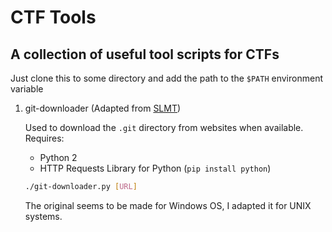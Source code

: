 # CTF Tools
## A collection of useful tool scripts for CTFs

Just clone this to some directory and add the path to the `$PATH` environment variable

1. git-downloader (Adapted from [SLMT](https://github.com/SLMT/ctf-tools/tree/master/git-repository/downloader))

    Used to download the `.git` directory from websites when available.
    Requires:
    * Python 2
    * HTTP Requests Library for Python (`pip install python`)

    ```bash
    ./git-downloader.py [URL]
    ```

    The original seems to be made for Windows OS, I adapted it for UNIX systems.
   
